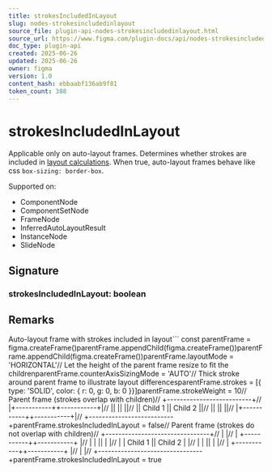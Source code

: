 ```yaml
---
title: strokesIncludedInLayout
slug: nodes-strokesincludedinlayout
source_file: plugin-api-nodes-strokesincludedinlayout.html
source_url: https://www.figma.com/plugin-docs/api/nodes-strokesincludedinlayout/
doc_type: plugin-api
created: 2025-06-26
updated: 2025-06-26
owner: figma
version: 1.0
content_hash: ebbaabf136ab9f81
token_count: 388
---
```

# strokesIncludedInLayout

Applicable only on auto-layout frames. Determines whether strokes are included in [layout calculations](https://help.figma.com/hc/en-us/articles/360040451373-Explore-auto-layout-properties#strokes-in-layout). When true, auto-layout frames behave like css `box-sizing: border-box`.

 Supported on:

- ComponentNode
- ComponentSetNode
- FrameNode
- InferredAutoLayoutResult
- InstanceNode
- SlideNode

## Signature

### strokesIncludedInLayout: boolean

## Remarks

Auto-layout frame with strokes included in layout```
const parentFrame = figma.createFrame()parentFrame.appendChild(figma.createFrame())parentFrame.appendChild(figma.createFrame())parentFrame.layoutMode = 'HORIZONTAL'// Let the height of the parent frame resize to fit the childrenparentFrame.counterAxisSizingMode = 'AUTO'// Thick stroke around parent frame to illustrate layout differencesparentFrame.strokes = [{ type: 'SOLID', color: { r: 0, g: 0, b: 0 }}]parentFrame.strokeWeight = 10// Parent frame (strokes overlap with children)// +--------------------------+// |+-----------++-----------+|// || || ||// || Child 1 || Child 2 ||// || || ||// |+-----------++-----------+|// +--------------------------+parentFrame.strokesIncludedInLayout = false// Parent frame (strokes do not overlap with children)// +--------------------------------+// | |// | +-----------++-----------+ |// | | || | |// | | Child 1 || Child 2 | |// | | || | |// | +-----------++-----------+ |// | |// +--------------------------------+parentFrame.strokesIncludedInLayout = true
```